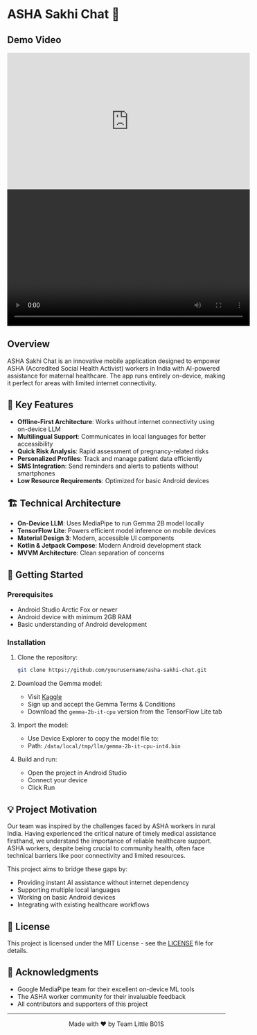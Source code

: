 # ASHA Sakhi Chat 🤖

## Demo Video

<div align="center">
  <iframe width="560" height="315" src="https://www.youtube.com/embed/Lpq2BTU-o5M" title="ASHA Sakhi Chat Demo" frameborder="0" allow="accelerometer; autoplay; clipboard-write; encrypted-media; gyroscope; picture-in-picture" allowfullscreen></iframe>
</div>

<video width="560" height="315" controls>
  <source src="https://github.com/littleb01s/asha-sakhi-chat/assets/123456789/Asha_sakhi_demo.mp4" type="video/mp4">
  Your browser does not support the video tag.
</video>

## Overview

ASHA Sakhi Chat is an innovative mobile application designed to empower ASHA (Accredited Social Health Activist) workers in India with AI-powered assistance for maternal healthcare. The app runs entirely on-device, making it perfect for areas with limited internet connectivity.

## 🌟 Key Features

- **Offline-First Architecture**: Works without internet connectivity using on-device LLM
- **Multilingual Support**: Communicates in local languages for better accessibility
- **Quick Risk Analysis**: Rapid assessment of pregnancy-related risks
- **Personalized Profiles**: Track and manage patient data efficiently
- **SMS Integration**: Send reminders and alerts to patients without smartphones
- **Low Resource Requirements**: Optimized for basic Android devices

## 🏗️ Technical Architecture

- **On-Device LLM**: Uses MediaPipe to run Gemma 2B model locally
- **TensorFlow Lite**: Powers efficient model inference on mobile devices
- **Material Design 3**: Modern, accessible UI components
- **Kotlin & Jetpack Compose**: Modern Android development stack
- **MVVM Architecture**: Clean separation of concerns

## 🚀 Getting Started

### Prerequisites

- Android Studio Arctic Fox or newer
- Android device with minimum 2GB RAM
- Basic understanding of Android development

### Installation

1. Clone the repository:
   ```bash
   git clone https://github.com/yourusername/asha-sakhi-chat.git
   ```

2. Download the Gemma model:
   - Visit [Kaggle](https://www.kaggle.com/models/google/gemma)
   - Sign up and accept the Gemma Terms & Conditions
   - Download the `gemma-2b-it-cpu` version from the TensorFlow Lite tab

3. Import the model:
   - Use Device Explorer to copy the model file to:
   - Path: `/data/local/tmp/llm/gemma-2b-it-cpu-int4.bin`

4. Build and run:
   - Open the project in Android Studio
   - Connect your device
   - Click Run

## 💡 Project Motivation

Our team was inspired by the challenges faced by ASHA workers in rural India. Having experienced the critical nature of timely medical assistance firsthand, we understand the importance of reliable healthcare support. ASHA workers, despite being crucial to community health, often face technical barriers like poor connectivity and limited resources.

This project aims to bridge these gaps by:
- Providing instant AI assistance without internet dependency
- Supporting multiple local languages
- Working on basic Android devices
- Integrating with existing healthcare workflows

## 📝 License

This project is licensed under the MIT License - see the [LICENSE](LICENSE) file for details.

## 🙏 Acknowledgments

- Google MediaPipe team for their excellent on-device ML tools
- The ASHA worker community for their invaluable feedback
- All contributors and supporters of this project

---

<div align="center">
  Made with ❤️ by Team Little B01S
</div>

